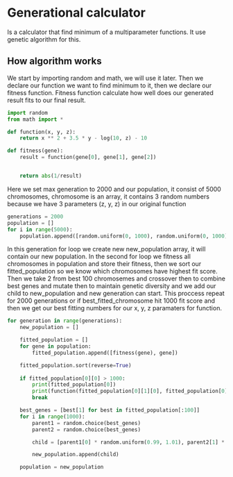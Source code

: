 # Generational calculator

Is a calculator that find minimum of a multiparameter functions. It use genetic algorithm for this.

## How algorithm works

We start by importing random and math, we will use it later. Then we declare our function we want to find minimum to it, then we declare our fitness function. Fitness function calculate how well does our generated result fits to our final result.

```Python
import random
from math import *

def function(x, y, z):
    return x ** 2 + 3.5 * y - log(10, z) - 10

def fitness(gene):
    result = function(gene[0], gene[1], gene[2])


    return abs(1/result)
```
    

Here we set max generation to 2000 and our population, it consist of 5000 chromosomes, chromosome is an array, it contains 3 random numbers because we have 3 parameters (z, y, z) in our original function


```Python
generations = 2000
population = []
for i in range(5000):
    population.append([random.uniform(0, 1000), random.uniform(0, 1000), random.uniform(0, 1000)])
```

In this generation for loop we create new new_population array, it will contain our new population. In the second for loop we fitness all chromosomes in population and store their fitness, then we sort our fitted_population so we know which chromosomes have highest fit score. Then we take 2 from best 100 chromosemes and crossover then to combine best genes and mutate then to maintain genetic diversity and we add our child to new_population and new generation can start. This proccess repeat for 2000 generations or if best_fitted_chromosome hit 1000 fit score and then we get our best fitting numbers for our x, y, z paramaters for function.

```Python
for generation in range(generations):
    new_population = []

    fitted_population = []
    for gene in population:
        fitted_population.append([fitness(gene), gene])

    fitted_population.sort(reverse=True)
    
    if fitted_population[0][0] > 1000:
        print(fitted_population[0])
        print(function(fitted_population[0][1][0], fitted_population[0][1][1], fitted_population[0][1][2]) + 10)
        break

    best_genes = [best[1] for best in fitted_population[:100]]
    for i in range(1000):
        parent1 = random.choice(best_genes)
        parent2 = random.choice(best_genes)

        child = [parent1[0] * random.uniform(0.99, 1.01), parent2[1] * random.uniform(0.99, 1.01), parent1[2] * random.uniform(0.99, 1.01)]

        new_population.append(child)

    population = new_population
```
